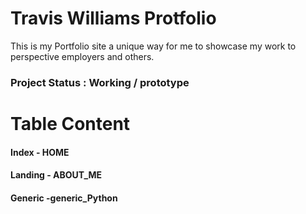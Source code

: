 # Travis Williams Protfolio 
This is my Portfolio site a unique way for me to showcase my work to perspective employers and others.
### Project Status : Working / prototype

# Table Content 
#### Index - HOME
#### Landing - ABOUT_ME
#### Generic -generic_Python
